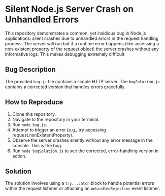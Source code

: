 # Silent Node.js Server Crash on Unhandled Errors

This repository demonstrates a common, yet insidious bug in Node.js applications: silent crashes due to unhandled errors in the request handling process.  The server will run but if a runtime error happens (like accessing a non-existent property of the request object) the server crashes without any informative logs. This makes debugging extremely difficult.

## Bug Description

The provided `bug.js` file contains a simple HTTP server.  The `bugSolution.js` contains a corrected version that handles errors gracefully.

## How to Reproduce

1. Clone this repository.
2. Navigate to the repository in your terminal.
3. Run `node bug.js`.
4. Attempt to trigger an error (e.g., try accessing request.nonExistentProperty).
5. Observe the server crashes silently without any error message in the console. This is the bug.
6. Run `node bugSolution.js` to see the corrected, error-handling version in action. 

## Solution

The solution involves using a `try...catch` block to handle potential errors within the request listener or attaching an `unhandledRejection` event listener.